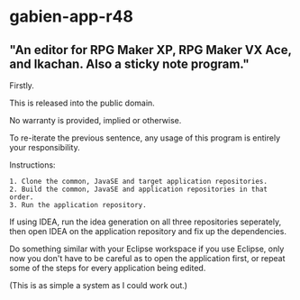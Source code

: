 # gabien-app-r48
## "An editor for RPG Maker XP, RPG Maker VX Ace, and Ikachan. Also a sticky note program."

Firstly.

This is released into the public domain.

No warranty is provided, implied or otherwise.

To re-iterate the previous sentence, any usage of this program is entirely your responsibility.

Instructions:

    1. Clone the common, JavaSE and target application repositories.
    2. Build the common, JavaSE and application repositories in that order.
    3. Run the application repository.

If using IDEA, run the idea generation on all three repositories seperately,
 then open IDEA on the application repository and fix up the dependencies.

Do something similar with your Eclipse workspace if you use Eclipse,
 only now you don't have to be careful as to open the application first,
 or repeat some of the steps for every application being edited.

(This is as simple a system as I could work out.)
